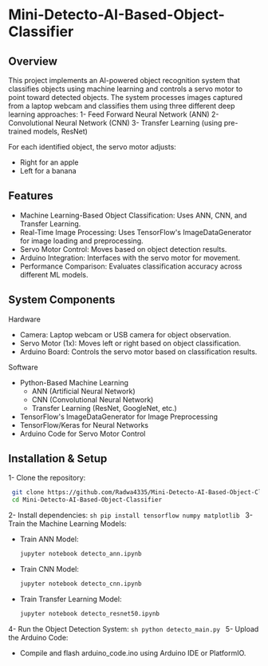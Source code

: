 # Mini-Detecto-AI-Based-Object-Classifier
## Overview
This project implements an AI-powered object recognition system that classifies objects using machine learning and controls a servo motor to point toward detected objects. The system processes images captured from a laptop webcam and classifies them using three different deep learning approaches:
1- Feed Forward Neural Network (ANN)
2- Convolutional Neural Network (CNN)
3- Transfer Learning (using pre-trained models, ResNet)

For each identified object, the servo motor adjusts:
- Right for an apple 
- Left for a banana 

## Features
- Machine Learning-Based Object Classification: Uses ANN, CNN, and Transfer Learning.
- Real-Time Image Processing: Uses TensorFlow's ImageDataGenerator for image loading and preprocessing.
- Servo Motor Control: Moves based on object detection results.
- Arduino Integration: Interfaces with the servo motor for movement.
- Performance Comparison: Evaluates classification accuracy across different ML models.

## System Components
Hardware
- Camera: Laptop webcam or USB camera for object observation.
- Servo Motor (1x): Moves left or right based on object classification.
- Arduino Board: Controls the servo motor based on classification results.

Software
- Python-Based Machine Learning
  - ANN (Artificial Neural Network)
  - CNN (Convolutional Neural Network)
  - Transfer Learning (ResNet, GoogleNet, etc.)
- TensorFlow's ImageDataGenerator for Image Preprocessing
- TensorFlow/Keras for Neural Networks
- Arduino Code for Servo Motor Control

## Installation & Setup
1- Clone the repository:
  ```sh
   git clone https://github.com/Radwa4335/Mini-Detecto-AI-Based-Object-Classifier.git
   cd Mini-Detecto-AI-Based-Object-Classifier
   ```
2- Install dependencies:
    ```sh
     pip install tensorflow numpy matplotlib
     ```
3- Train the Machine Learning Models:
   - Train ANN Model:
      ```sh
     jupyter notebook detecto_ann.ipynb
     ```
 - Train CNN Model:
     ```sh
     jupyter notebook detecto_cnn.ipynb
     ```
- Train Transfer Learning Model:
     ```sh
     jupyter notebook detecto_resnet50.ipynb
     ```
4- Run the Object Detection System:
    ```sh
    python detecto_main.py
     ```
5- Upload the Arduino Code:
   - Compile and flash arduino_code.ino using Arduino IDE or PlatformIO.
